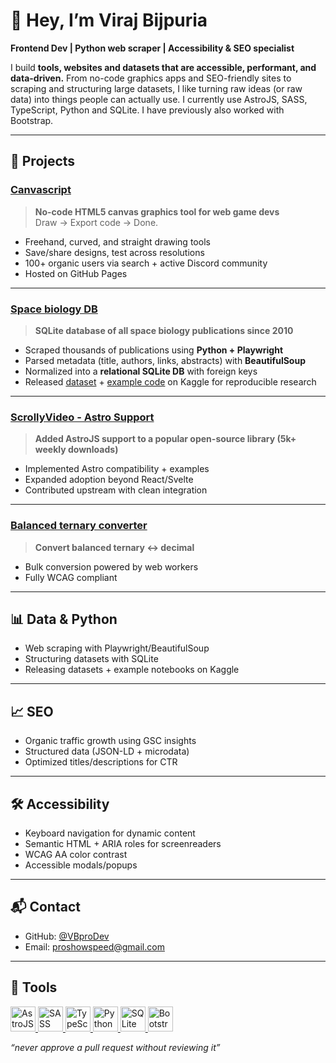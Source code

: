 # 👋 Hey, I’m Viraj Bijpuria  
**Frontend Dev | Python web scraper | Accessibility & SEO specialist**  

I build **tools, websites and datasets that are accessible, performant, and data-driven.** From no-code graphics apps and SEO-friendly sites to scraping and structuring large datasets, I like turning raw ideas (or raw data) into things people can actually use. I currently use AstroJS, SASS, TypeScript, Python and SQLite. I have previously also worked with Bootstrap.

---

## 🚀 Projects  

### [Canvascript](https://github.com/VBproDev/Canvascript)  
> **No-code HTML5 canvas graphics tool for web game devs**  
Draw → Export code → Done.  
- Freehand, curved, and straight drawing tools  
- Save/share designs, test across resolutions  
- 100+ organic users via search + active Discord community  
- Hosted on GitHub Pages  

---

### [Space biology DB](https://github.com/VBproDev/space-biology-db)  
> **SQLite database of all space biology publications since 2010**  
- Scraped thousands of publications using **Python + Playwright**  
- Parsed metadata (title, authors, links, abstracts) with **BeautifulSoup**  
- Normalized into a **relational SQLite DB** with foreign keys  
- Released [dataset](https://www.kaggle.com/datasets/virajbijpuria/all-space-biology-publications-2010-2025) + [example code](https://www.kaggle.com/code/virajbijpuria/notebookb99b1347e3) on Kaggle for reproducible research  

---

### [ScrollyVideo - Astro Support](https://github.com/dkaoster/scrolly-video)  
> **Added AstroJS support to a popular open-source library (5k+ weekly downloads)**  
- Implemented Astro compatibility + examples  
- Expanded adoption beyond React/Svelte  
- Contributed upstream with clean integration  

---

### [Balanced ternary converter](https://vbprodev.github.io/decimal-and-balanced-ternary-converter/)  
> **Convert balanced ternary ↔ decimal**  
- Bulk conversion powered by web workers  
- Fully WCAG compliant  
---

## 📊 Data & Python  
- Web scraping with Playwright/BeautifulSoup  
- Structuring datasets with SQLite  
- Releasing datasets + example notebooks on Kaggle  

---

## 📈 SEO  
- Organic traffic growth using GSC insights  
- Structured data (JSON-LD + microdata)  
- Optimized titles/descriptions for CTR  

---

## 🛠️ Accessibility  
- Keyboard navigation for dynamic content  
- Semantic HTML + ARIA roles for screenreaders  
- WCAG AA color contrast  
- Accessible modals/popups  

---

## 📬 Contact  
- GitHub: [@VBproDev](https://github.com/VBproDev)  
- Email: [proshowspeed@gmail.com](mailto:proshowspeed@gmail.com)

---

## 🧰 Tools  
<p align="left">
  <a href="https://astro.build" target="_blank">
    <img src="https://img.icons8.com/?size=100&id=kXuRhjMIeKhk&format=png&color=000000" alt="AstroJS logo" width="40" height="40"/>
  </a>
  <a href="https://sass-lang.com/" target="_blank">
    <img src="https://cdn.jsdelivr.net/gh/devicons/devicon/icons/sass/sass-original.svg" alt="SASS logo" width="40" height="40"/>
  </a>
  <a href="https://www.typescriptlang.org/" target="_blank">
    <img src="https://cdn.jsdelivr.net/gh/devicons/devicon/icons/typescript/typescript-original.svg" alt="TypeScript logo" width="40" height="40"/>
  </a>
  <a href="https://www.python.org/" target="_blank">
    <img src="https://cdn.jsdelivr.net/gh/devicons/devicon/icons/python/python-original.svg" alt="Python logo" width="40" height="40"/>
  </a>
  <a href="https://www.sqlite.org/" target="_blank">
    <img src="https://cdn.jsdelivr.net/gh/devicons/devicon/icons/sqlite/sqlite-original.svg" alt="SQLite logo" width="40" height="40"/>
  </a>
  <a href="https://getbootstrap.com/" target="_blank">
    <img src="https://cdn.jsdelivr.net/gh/devicons/devicon/icons/bootstrap/bootstrap-original.svg" alt="Bootstrap logo" width="40" height="40"/>
  </a>
</p>

_“never approve a pull request without reviewing it”_  
